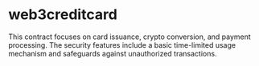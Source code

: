 # web3creditcard

This contract focuses on card issuance, crypto conversion, and payment processing. The security features include a basic time-limited usage mechanism and safeguards against unauthorized transactions.
